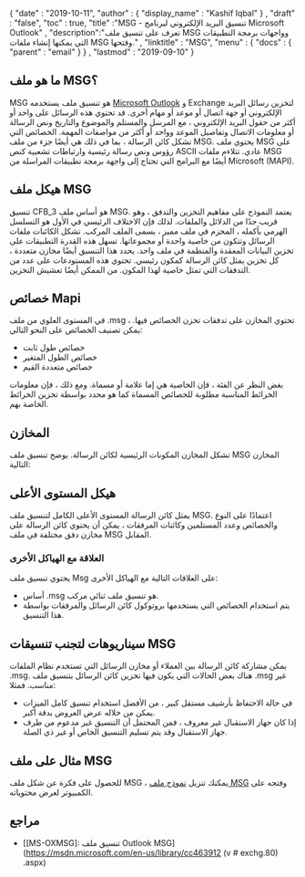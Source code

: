 {
  "date" : "2019-10-11",
  "author" : {
    "display_name" : "Kashif Iqbal"
} ,
  "draft" : "false",
  "toc" : true,
  "title" :"MSG - تنسيق البريد الإلكتروني لبرنامج Microsoft Outlook" ,
  "description":"تعرف على تنسيق ملف MSG وواجهات برمجة التطبيقات التي يمكنها إنشاء ملفات MSG وفتحها." ,
  "linktitle" : "MSG",
  "menu" : {
    "docs" : {
      "parent" : "email"
}
} ,
  "lastmod" : "2019-09-10"
}

## ما هو ملف MSG؟

MSG هو تنسيق ملف يستخدمه [Microsoft Outlook](https://products.office.com/en-us/outlook/email-and-calendar-software-microsoft-outlook؟rtc#1) و Exchange لتخزين رسائل البريد الإلكتروني أو جهة اتصال أو موعد أو مهام أخرى. قد تحتوي هذه الرسائل على واحد أو أكثر من حقول البريد الإلكتروني ، مع المرسل والمستلم والموضوع والتاريخ ونص الرسالة أو معلومات الاتصال وتفاصيل الموعد وواحد أو أكثر من مواصفات المهمة. الخصائص التي تشكل كائن الرسالة ، بما في ذلك هي أيضًا جزء من ملف MSG. يحتوي ملف MSG على رؤوس ونص رسالة رئيسية وارتباطات تشعبية كنص ASCII عادي. تتلاءم ملفات MSG أيضًا مع البرامج التي تحتاج إلى واجهة برمجة تطبيقات المراسلة من Microsoft (MAPI).

## هيكل ملف MSG

تنسيق CFB_3 هو أساس ملف MSG. يعتمد النموذج على مفاهيم التخزين والتدفق ، وهو قريب جدًا من الدلائل والملفات. لذلك فإن الاختلاف الرئيسي في الأول هو التسلسل الهرمي بأكمله ، المحزم في ملف مميز ، يسمى الملف المركب. تشكل الكائنات ملفات الرسائل وتتكون من خاصية واحدة أو مجموعاتها. تسهل هذه القدرة التطبيقات على تخزين البيانات المعقدة والمنظمة في ملف واحد. يحدد هذا التنسيق أيضًا مخازن متعددة ، كل تخزين يمثل كائن الرسالة كمكون رئيسي. تحتوي هذه المستودعات على عدد من التدفقات التي تمثل خاصية لهذا المكون. من الممكن أيضًا تعشيش التخزين.

## خصائص Mapi

في المستوى العلوي من ملف .msg ، تحتوي المخازن على تدفقات تخزن الخصائص فيها. يمكن تصنيف الخصائص على النحو التالي:

* خصائص طول ثابت
* خصائص الطول المتغير
* خصائص متعددة القيم

بغض النظر عن الفئة ، فإن الخاصية هي إما علامة أو مسماة. ومع ذلك ، فإن معلومات الخرائط المناسبة مطلوبة للخصائص المسماة كما هو محدد بواسطة تخزين الخرائط الخاصة بهم.

## المخازن

تشكل المخازن المكونات الرئيسية لكائن الرسالة. يوضح تنسيق ملف MSG المخازن التالية:

## هيكل المستوى الأعلى

يمثل كائن الرسالة المستوى الأعلى الكامل لتنسيق ملف MSG. اعتمادًا على النوع والخصائص وعدد المستلمين وكائنات المرفقات ، يمكن أن يحتوي كائن الرسالة على مخازن دفق مختلفة في ملف MSG المقابل.

### العلاقة مع الهياكل الأخرى

يحتوي تنسيق ملف Msg على العلاقات التالية مع الهياكل الأخرى:

* أساس .msg هو تنسيق ملف ثنائي مركب.
* يتم استخدام الخصائص التي يستخدمها بروتوكول كائن الرسائل والمرفقات بواسطة هذا التنسيق.

## سيناريوهات لتجنب تنسيقات MSG

يمكن مشاركة كائن الرسالة بين العملاء أو مخازن الرسائل التي تستخدم نظام الملفات .msg. هناك بعض الحالات التي يكون فيها تخزين كائن الرسائل بتنسيق ملف .msg غير مناسب. فمثلا:

* في حالة الاحتفاظ بأرشيف مستقل كبير ، من الأفضل استخدام تنسيق كامل الميزات يمكن من خلاله عرض العروض بدقة أكبر.
* إذا كان جهاز الاستقبال غير معروف ، فمن المحتمل أن التنسيق غير مدعوم من طرف جهاز الاستقبال وقد يتم تسليم التنسيق الخاص أو غير ذي الصلة.

## مثال على ملف MSG

للحصول على فكرة عن شكل ملف MSG ، يمكنك تنزيل [نموذج ملف MSG](https://products.conholdate.app/viewer/view/mL7cmq6qYbcNG329P/sample-msg-file.msg) وفتحه على الكمبيوتر لعرض محتوياته.

## مراجع

* [[MS-OXMSG]: تنسيق ملف Outlook MSG](https://msdn.microsoft.com/en-us/library/cc463912 (v # exchg.80) .aspx)

